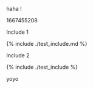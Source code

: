 haha !

1667455208

Include 1

{% include ./test_include.md %}

Include 2

{% include ./test_include %}

yoyo
